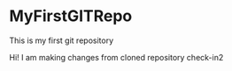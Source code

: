 # MyFirstGITRepo
This is my first git repository

Hi! I am making changes from cloned repository
check-in2
